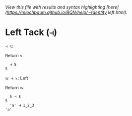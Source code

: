 *View this file with results and syntax highlighting [here](https://mlochbaum.github.io/BQN/help/⊣identity left.html).*

# Left Tack (`⊣`)

`⊣ 𝕩`: 

Return `𝕩`.

      ⊣ 5
    5


`𝕨 ⊣ 𝕩`: Left

Return `𝕨`.

      5 ⊣ 8
    5
      'a' ⊣ 1‿2‿3
    'a'

